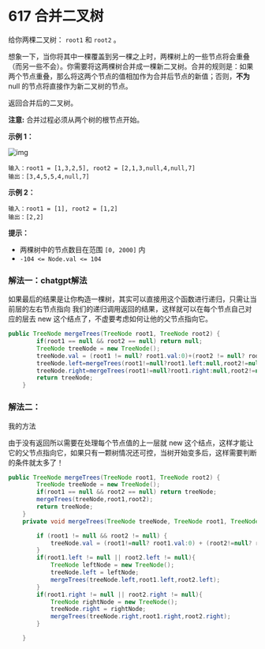 # 617 合并二叉树

给你两棵二叉树： `root1` 和 `root2` 。

想象一下，当你将其中一棵覆盖到另一棵之上时，两棵树上的一些节点将会重叠（而另一些不会）。你需要将这两棵树合并成一棵新二叉树。合并的规则是：如果两个节点重叠，那么将这两个节点的值相加作为合并后节点的新值；否则，**不为** null 的节点将直接作为新二叉树的节点。

返回合并后的二叉树。

**注意:** 合并过程必须从两个树的根节点开始。

 

**示例 1：**

![img](https://assets.leetcode.com/uploads/2021/02/05/merge.jpg)

```
输入：root1 = [1,3,2,5], root2 = [2,1,3,null,4,null,7]
输出：[3,4,5,5,4,null,7]
```

**示例 2：**

```
输入：root1 = [1], root2 = [1,2]
输出：[2,2]
```

 

**提示：**

+ 两棵树中的节点数目在范围 `[0, 2000]` 内
+ `-104 <= Node.val <= 104`



### 解法一：chatgpt解法

如果最后的结果是让你构造一棵树，其实可以直接用这个函数进行递归，只需让当前层的左右节点指向 我们的递归调用返回的结果，这样就可以在每个节点自己对应的层去 new 这个结点了，不虚要考虑如何让他的父节点指向它。

```java
public TreeNode mergeTrees(TreeNode root1, TreeNode root2) {
        if(root1 == null && root2 == null) return null;
        TreeNode treeNode = new TreeNode();
        treeNode.val = (root1 != null? root1.val:0)+(root2 != null? root2.val : 0);
        treeNode.left=mergeTrees(root1!=null?root1.left:null,root2!=null?root2.left:null);
        treeNode.right=mergeTrees(root1!=null?root1.right:null,root2!=null?root2.right:null);
        return treeNode;
    }
```



### 解法二：

我的方法

由于没有返回所以需要在处理每个节点值的上一层就 new 这个结点，这样才能让它的父节点指向它，如果只有一颗树情况还可控，当树开始变多后，这样需要判断的条件就太多了！

```java
public TreeNode mergeTrees(TreeNode root1, TreeNode root2) {
        TreeNode treeNode = new TreeNode();
        if(root1 == null && root2 == null) return treeNode;
        mergeTrees(treeNode,root1,root2);
        return treeNode;
    }
    private void mergeTrees(TreeNode treeNode, TreeNode root1, TreeNode root2) {

        if (root1 != null && root2 != null) {
            treeNode.val = (root1!=null? root1.val:0) + (root2!=null? root2.val:0);
        }
        if(root1.left != null || root2.left != null){
            TreeNode leftNode = new TreeNode();
            treeNode.left = leftNode;
            mergeTrees(treeNode.left,root1.left,root2.left);
        }
        if(root1.right != null || root2.right != null){
            TreeNode rightNode = new TreeNode();
            treeNode.right = rightNode;
            mergeTrees(treeNode.right,root1.right,root2.right);
        }

    }
```

